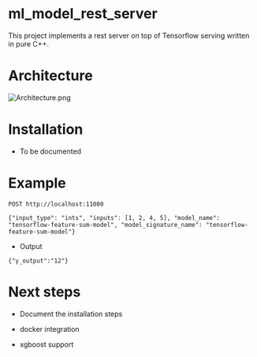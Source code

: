 ml_model_rest_server
====================

This project implements a rest server on top of Tensorflow serving written in pure C++.

Architecture
============

![Architecture.png](https://github.wdf.sap.corp/raw/I076326/tf_serving_rest_server/master/Architecture.PNG?token=AAAE5wNIgssNkbrlZGR-uOd1qd3GWF2Aks5bR-OFwA%3D%3D)

Installation
============

- To be documented


Example
=======

```
POST http://localhost:11000

{"input_type": "ints", "inputs": [1, 2, 4, 5], "model_name": "tensorflow-feature-sum-model", "model_signature_name": "tensorflow-feature-sum-model"}

```

- Output

```
{"y_output":"12"}
```

Next steps
==========

- Document the installation steps

- docker integration

- xgboost support
